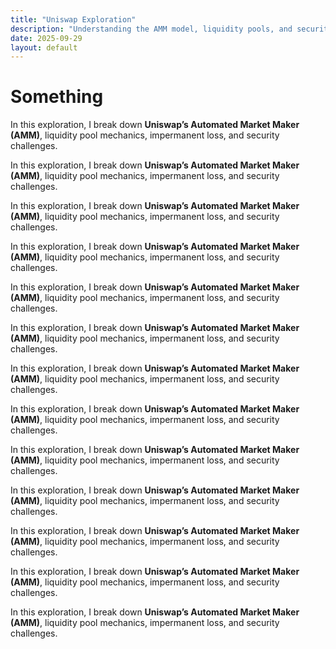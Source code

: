 ```yaml
---
title: "Uniswap Exploration"
description: "Understanding the AMM model, liquidity pools, and security aspects"
date: 2025-09-29
layout: default
---
```

# Something 
In this exploration, I break down **Uniswap’s Automated Market Maker (AMM)**, liquidity pool mechanics, impermanent loss, and security challenges.

In this exploration, I break down **Uniswap’s Automated Market Maker (AMM)**, liquidity pool mechanics, impermanent loss, and security challenges.

In this exploration, I break down **Uniswap’s Automated Market Maker (AMM)**, liquidity pool mechanics, impermanent loss, and security challenges.

In this exploration, I break down **Uniswap’s Automated Market Maker (AMM)**, liquidity pool mechanics, impermanent loss, and security challenges.

In this exploration, I break down **Uniswap’s Automated Market Maker (AMM)**, liquidity pool mechanics, impermanent loss, and security challenges.

In this exploration, I break down **Uniswap’s Automated Market Maker (AMM)**, liquidity pool mechanics, impermanent loss, and security challenges.

In this exploration, I break down **Uniswap’s Automated Market Maker (AMM)**, liquidity pool mechanics, impermanent loss, and security challenges.

In this exploration, I break down **Uniswap’s Automated Market Maker (AMM)**, liquidity pool mechanics, impermanent loss, and security challenges.

In this exploration, I break down **Uniswap’s Automated Market Maker (AMM)**, liquidity pool mechanics, impermanent loss, and security challenges.

In this exploration, I break down **Uniswap’s Automated Market Maker (AMM)**, liquidity pool mechanics, impermanent loss, and security challenges.

In this exploration, I break down **Uniswap’s Automated Market Maker (AMM)**, liquidity pool mechanics, impermanent loss, and security challenges.

In this exploration, I break down **Uniswap’s Automated Market Maker (AMM)**, liquidity pool mechanics, impermanent loss, and security challenges.

In this exploration, I break down **Uniswap’s Automated Market Maker (AMM)**, liquidity pool mechanics, impermanent loss, and security challenges.
